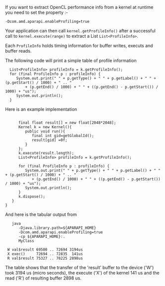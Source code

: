 If you want to extract OpenCL performance info from a kernel at runtime you need to set the property :-

```
-Dcom.amd.aparapi.enableProfiling=true
```

Your application can then call `kernel.getProfileInfo()` after a successful call to `kernel.execute(range)` to extract a List  `List<ProfileInfo>`.

Each `ProfileInfo` holds timing information for buffer writes, executs and buffer reads.

The following code will print a simple table of profile information

```
  List<ProfileInfo> profileInfo = k.getProfileInfo();
  for (final ProfileInfo p : profileInfo) {
     System.out.print(" " + p.getType() + " " + p.getLabel() + " " + (p.getStart() / 1000) + " .. "
         + (p.getEnd() / 1000) + " " + ((p.getEnd() - p.getStart()) / 1000) + "us");
     System.out.println();
  }
```

Here is an example implementation
```

      final float result[] = new float[2048*2048];
      Kernel k = new Kernel(){
         public void run(){
            final int gid=getGlobalId();
            result[gid] =0f;
         }
      };    
      k.execute(result.length);
      List<ProfileInfo> profileInfo = k.getProfileInfo();
     
      for (final ProfileInfo p : profileInfo) {
         System.out.print(" " + p.getType() + " " + p.getLabel() + " " + (p.getStart() / 1000) + " .. "
            + (p.getEnd() / 1000) + " " + ((p.getEnd() - p.getStart()) / 1000) + "us");
         System.out.println();
      }
      k.dispose();
   }
}
```

And here is the tabular output from
```
   java
      -Djava.library.path=${APARAPI_HOME} 
      -Dcom.amd.aparapi.enableProfiling=true
      -cp ${APARAPI_HOME}:.
      MyClass
```

```
 W val$result 69500 .. 72694 3194us
 X exec()     72694 .. 72835  141us
 R val$result 75327 .. 78225 2898us
```

The table shows that the transfer of the 'result' buffer to the device ('W') took 3194 us (micro seconds), the execute ('X') of the kernel 141 us and the read ('R') of resulting buffer 2898 us.